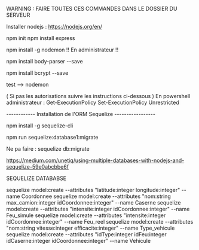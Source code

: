 WARNING : FAIRE TOUTES CES COMMANDES DANS LE DOSSIER DU SERVEUR

Installer nodejs : https://nodejs.org/en/

npm init
npm install express 

npm install -g nodemon !! En administrateur !!

npm install body-parser --save

npm install bcrypt --save

test --> nodemon

( Si pas les autorisations suivre les instructions ci-dessous )
En powershell administrateur :
Get-ExecutionPolicy
Set-ExecutionPolicy Unrestricted

------------ Installation de l'ORM Sequelize -----------------

npm install -g sequelize-cli

npm run sequelize:database1:migrate

Ne pa faire : sequelize db:migrate

https://medium.com/unetiq/using-multiple-databases-with-nodejs-and-sequelize-59e0abcbbe6f

SEQUELIZE DATABABSE 


sequelize model:create --attributes "latitude:integer longitude:integer" --name Coordonnee
sequelize model:create --attributes "nom:string max_camion:integer idCoordonnee:integer" --name Caserne
sequelize model:create --attributes "intensite:integer idCoordonnee:integer" --name Feu_simule
sequelize model:create --attributes "intensite:integer idCoordonnee:integer" --name Feu_reel
sequelize model:create --attributes "nom:string vitesse:integer efficacite:integer" --name Type_vehicule
sequelize model:create --attributes "idType:integer idFeu:integer idCaserne:integer idCoordonnee:integer" --name Vehicule